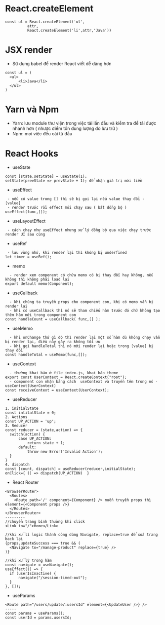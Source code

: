 # React.createElement
~~~
const ul = React.createElement('ul',
          attr,
          React.createElement('li',attr,'Java'))
~~~
# JSX render
* Sử dụng babel để render React viết dễ dàng hơn
~~~
const ul = (
  <ul>
      <li>Java</li>
  </ul>
)
~~~
# Yarn và Npm
* Yarn: lưu module thư viện trong việc tải lần đầu và kiểm tra để tải được nhanh hơn ( nhược điểm tốn dung lượng do lưu trữ )
* Npm: mọi việc đều cài từ đầu
# React Hooks
* useState
~~~
const [state,setState] = useState(1);
setState(prevState => prevState + 1); để nhận giá trị mới liền
~~~
* useEffect
~~~
 - nếu có value trong [] thì sẽ bị gọi lại nếu value thay đổi - [value]
 - render trước rồi effect mới chạy sau ( bất đồng bộ )
useEffect(func,[]);
~~~
* useLayoutEffect
~~~
 - cách chạy như useEffect nhưng xử lý đồng bộ qua việc chạy trước render UI sau cùng
~~~
* useRef
~~~
 - lưu vùng nhớ, khi render lại thì không bị underfined
let timer = useRef();
~~~
* memo
~~~
  - render xem component có chứa memo có bị thay đổi hay không, nếu không thì không phải load lại
export default memo(Component);
~~~
* useCallback
~~~
  - khi chúng ta truyền props cho component con, khi có memo vẫn bị render lại
  - khi có useCallback thì nó sẽ tham chiếu hàm trước đó chứ không tạo thêm hàm mới trong component con
const handleCount = useCallback( func,[] );
~~~
* useMemo
~~~
  - khi onChange thứ gì đó thì render lại một số hàm dù không chạy vẫn bị render lại, điều này gây ra không tối ưu
  - khi gọi handleTotal thì nó mới render lại hoặc trong [value] bị thay đổi
const handleTotal = useMemo(func,[]);
~~~
* useContext
~~~
  - thường khai báo ở file index.js, khai báo theme
export const UserContext = React.createContext("root");
  - component con nhận bằng cách  useContext và truyền tên trong nó -  useContext(UserContext)
const receiveContext = useContext(UserContext);
~~~
* useReducer
~~~
1. initialState
const intitalState = 0;
2. Actions
const UP_ACTION = 'up';
3. Reducer
const reducer = (state,action) => {
  switch(action) {
      case UP_ACTION:
          return state + 1;
      default:
          throw new Error('Invalid Action');    
  }
}
4. dispatch
const [count, dispatch] = useReducer(reducer,initialState);
onClick={ () => dispatch(UP_ACTION)  }
~~~
* React Router
~~~
<BrowserRouter>
  <Routes>
    <Route path='/' component={Component} /> muốn truyền props thì element={<Component props />} 
  </Routes>
</BrowserRouter>
---------
//chuyển trang bình thường khi click
<Link to="/">Home</Link>

//khi xử lí logic thành công dùng Navigate, replace=true để xoá trang back lại
{props.updateSuccess === true && (
  <Navigate to="/manage-product" replace={true} />
)}

//khi xử lý trong hàm
const navigate = useNavigate();
useEffect(() => {
  if (userIsInactive) {
      navigate("/session-timed-out");
  }
}, []);
~~~
* useParams
~~~
<Route path="/users/update/:usersId" element={<UpdateUser />} />
-----
const params = useParams();
const userId = params.usersId;
~~~

